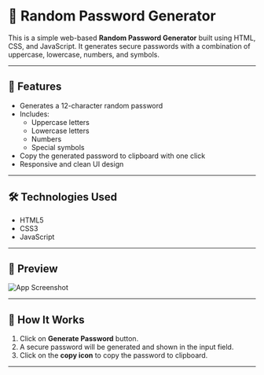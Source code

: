 # 🔐 Random Password Generator

This is a simple web-based **Random Password Generator** built using HTML, CSS, and JavaScript. It generates secure passwords with a combination of uppercase, lowercase, numbers, and symbols.

---

## 🚀 Features

- Generates a 12-character random password
- Includes:
  - Uppercase letters
  - Lowercase letters
  - Numbers
  - Special symbols
- Copy the generated password to clipboard with one click
- Responsive and clean UI design

---

## 🛠️ Technologies Used

- HTML5
- CSS3
- JavaScript

---

## 📸 Preview

![App Screenshot](images/screenshot.png) <!-- Replace with your actual screenshot file path if available -->

---

## 🔧 How It Works

1. Click on **Generate Password** button.
2. A secure password will be generated and shown in the input field.
3. Click on the **copy icon** to copy the password to clipboard.

---


